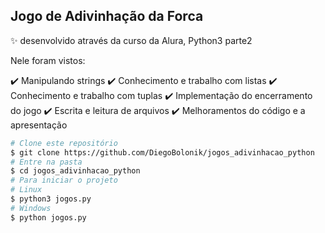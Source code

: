 ## Jogo de Adivinhação da Forca 

✨ desenvolvido através da curso da Alura, Python3 parte2

Nele foram vistos:

✔️ Manipulando strings
✔️ Conhecimento e trabalho com listas
✔️ Conhecimento e trabalho com tuplas
✔️ Implementação do encerramento do jogo
✔️ Escrita e leitura de arquivos
✔️ Melhoramentos do código e a apresentação


```bash
# Clone este repositório
$ git clone https://github.com/DiegoBolonik/jogos_adivinhacao_python
# Entre na pasta
$ cd jogos_adivinhacao_python
# Para iniciar o projeto
# Linux
$ python3 jogos.py
# Windows
$ python jogos.py
```
